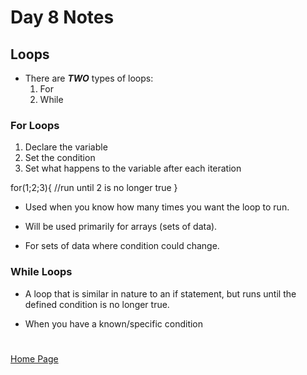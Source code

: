# Day 8 Notes

## Loops

- There are ***TWO*** types of loops:
    1. For
    2. While

### For Loops
1. Declare the variable
2. Set the condition
3. Set what happens to the variable after each iteration

for(1;2;3){
    //run until 2 is no longer true
}

 - Used when you know how many times you want the loop to run.

 - Will be used primarily for arrays (sets of data).

 - For sets of data where condition could change.
### While Loops

- A loop that is similar in nature to an if statement, but runs until the defined condition is no longer true.

- When you have a known/specific condition

#

[Home Page](index.md)